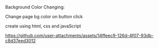 
Background Color Changing:

Change page bg color on button click

create using html, css and javaScript

https://github.com/user-attachments/assets/14ffeec9-126d-4f07-93db-c8d37eed3012







